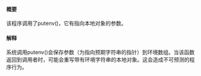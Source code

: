 #### 概要
该程序调用了putenv()，它有指向本地对象的参数。

#### 解释
系统调用putenv()会保存参数（为指向预期字符串的指针）到环境数组。当该函数返回到调用者时，可能会重写带有环境字符串的本地对象。这会造成不可预测的程序行为。

